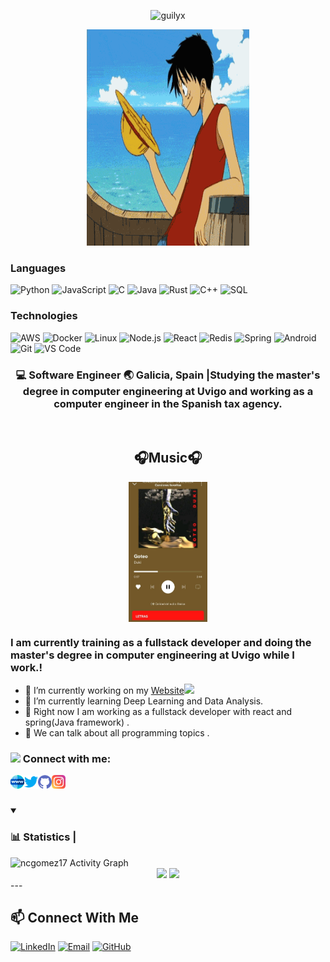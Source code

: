 <p align="center">
  <img src="https://socialify.git.ci/ncgomez17/ncgomez17/image?font=Source%20Code%20Pro&forks=1&issues=1&language=1&name=1&owner=1&pattern=Plus&pulls=1&stargazers=1&theme=Dark" alt="guilyx" width="700" height="300" />
</p>

<p align="center">
  <img width="260" height="346" src="https://raw.githubusercontent.com/ncgomez17/ncgomez17/master/one_piece.gif">
</p>


### Languages

![Python](https://img.shields.io/badge/-Python-000?&logo=Python)
![JavaScript](https://img.shields.io/badge/-JavaScript-000?&logo=JavaScript)
![C](https://img.shields.io/badge/-C-000?&logo=C)
![Java](https://img.shields.io/badge/-Java-000?&logo=Java&logoColor=007396)
![Rust](https://img.shields.io/badge/-Rust-000?&logo=Rust)
![C++](https://img.shields.io/badge/-C++-000?&logo=c%2b%2b&logoColor=00599C)
![SQL](https://img.shields.io/badge/-SQL-000?&logo=MySQL)

### Technologies

![AWS](https://img.shields.io/badge/-AWS-000?&logo=Amazon-AWS&logoColor=F90)
![Docker](https://img.shields.io/badge/-Docker-000?&logo=Docker)
![Linux](https://img.shields.io/badge/-Linux-000?&logo=Linux)
![Node.js](https://img.shields.io/badge/-Node.js-000?&logo=node.js)
![React](https://img.shields.io/badge/-React-000?&logo=React)
![Redis](https://img.shields.io/badge/-Redis-000?&logo=Redis)
![Spring](https://img.shields.io/badge/-Spring-000?&logo=Spring)
![Android](https://img.shields.io/badge/-Android-000?&logo=Android)
![Git](https://img.shields.io/badge/-Git-000?&logo=Git)
![VS Code](https://img.shields.io/badge/-VSCode-000?&logo=VSCode)

<div align="center">
<h3> 💻 Software Engineer 🌏 Galicia, Spain |Studying the master's degree in computer engineering at Uvigo and working as a computer engineer in the Spanish tax agency. </h3> 
</div>
</br>
<h2 align="center">🎧Music🎧</h2> <!--- Level 2 Heading to align contents -->
<p align="center">
  <!-- Enlace a la cuenta de Spotify -->
  <a href="https://open.spotify.com/user/nico9cid" align="center">
    <!-- Imag![spoti](https://github.com/user-attachments/assets/a454351a-d0b6-40a2-8c15-80801a11a2ee)
en JPEG estática de tu perfil o lo que quieras mostrar -->
    <img src="https://github.com/ncgomez17/ncgomez17/raw/master/spoti.jpg" align="center" alt="Spotify Profile or Currently Playing" style="width: 25%; height: 25%;"/>
  </a>
</p>


### I am currently training as a fullstack developer and doing the master's degree in computer engineering at Uvigo while I work.!
 - 🔭 I’m currently working on my [Website](https://ncgomez17.github.io/PersonalPage/)<img src="https://media.giphy.com/media/WUlplcMpOCEmTGBtBW/giphy.gif" width="50">
  - 🌱 I’m currently learning Deep Learning and Data Analysis.
  - 💬 Right now I am working as a fullstack developer with react and spring(Java framework) .
  - 💬 We can talk about all programming topics .

### <img height="30" src="https://media.giphy.com/media/WUlplcMpOCEmTGBtBW/giphy.gif"/> Connect with me:

[<img align="left" alt="ncgomez17" width="22px" src="https://raw.githubusercontent.com/ncgomez17/ncgomez17/master/web.svg" />][website]
[<img align="left" alt="ncgomez17 | Twitter" width="22px" src="https://raw.githubusercontent.com/ncgomez17/ncgomez17/master/twitter.svg" />][twitter]
[<img align="left" alt="ncgomez17 | Github" width="22px" src="https://raw.githubusercontent.com/ncgomez17/ncgomez17/master/github.svg" />][github]
[<img align="left" alt="ncgomez17 | Instagram" width="22px" src="https://raw.githubusercontent.com/ncgomez17/ncgomez17/master/instagram.svg" />][instagram]
<br />
<br />
</p>

<details open>
<summary><h3>📊 Statistics | </h3> </summary>
    <img alt="ncgomez17 Activity Graph" src="https://github-readme-activity-graph.vercel.app/graph/?username=ncgomez17&bg_color=RRGGBBAA&title_color=00abf0&color=00abf0&line=00abf0&point=DEDEDE&hide_border=true&custom_title=Contribution⠀Graph" />
	<div align="center">
	    <img src="https://github-readme-stats.vercel.app/api/top-langs/?username=ncgomez17&layout=compact&theme=transparent"/>
	    <img src="https://github-readme-stats.vercel.app/api?username=ncgomez17&show_icons=true&theme=transparent"/>
	</div>
</details>
---

## 📫 Connect With Me
[![LinkedIn](https://img.shields.io/badge/-LinkedIn-0A66C2?style=flat&logo=linkedin&logoColor=white)](https://www.linkedin.com/in/nicolas-cid-gomez)
[![Email](https://img.shields.io/badge/-Email-EA4335?style=flat&logo=gmail&logoColor=white)](mailto:ncgomez17.dev@gmail.com)
[![GitHub](https://img.shields.io/badge/-GitHub-181717?style=flat&logo=github&logoColor=white)](https://github.com/ncgomez17)



[website]: https://ncgomez17.github.io/PersonalPage/
[twitter]: https://twitter.com/niquinho_cid
[github]: https://github.com/ncgomez17
[instagram]: https://www.instagram.com/nico_9cid/

<!--
**ncgomez17/ncgomez17** is a ✨ _special_ ✨ repository because its `README.md` (this file) appears on your GitHub profile.

Here are some ideas to get you started:

- 🔭 I’m currently working on ...
- 🌱 I’m currently learning ...
- 👯 I’m looking to collaborate on ...
- 🤔 I’m looking for help with ...
- 💬 Ask me about ...
- 📫 How to reach me: ...
- 😄 Pronouns: ...
- ⚡ Fun fact: ...
-->
